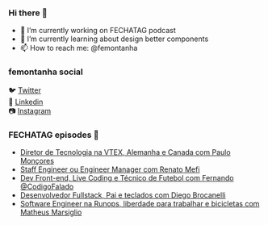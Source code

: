 ### Hi there 👋

- 🔭 I’m currently working on FECHATAG podcast
- 🌱 I’m currently learning about design better components
- 📫 How to reach me: @femontanha

### femontanha social

🐦 [Twitter](https://twitter.com/femontanha)<br>
💼 [Linkedin](https://www.linkedin.com/in/femontanha)<br>
📷 [Instagram](http://instagram.com/fellipeazambuja)<br>

### FECHATAG episodes 🎤

<!-- BLOG-POST-LIST:START -->
- [Diretor de Tecnologia na VTEX, Alemanha e Canada com Paulo Monçores](https://anchor.fm/fechatagpodcast/episodes/Diretor-de-Tecnologia-na-VTEX--Alemanha-e-Canada-com-Paulo-Monores-e1akiq4)
- [Staff Engineer ou Engineer Manager com Renato Mefi](https://anchor.fm/fechatagpodcast/episodes/Staff-Engineer-ou-Engineer-Manager-com-Renato-Mefi-e1a8d9v)
- [Dev Front-end, Live Coding e Técnico de Futebol com Fernando @CodigoFalado](https://anchor.fm/fechatagpodcast/episodes/Dev-Front-end--Live-Coding-e-Tcnico-de-Futebol-com-Fernando-CodigoFalado-e19sdce)
- [Desenvolvedor Fullstack, Pai e teclados com Diego Brocanelli](https://anchor.fm/fechatagpodcast/episodes/Desenvolvedor-Fullstack--Pai-e-teclados-com-Diego-Brocanelli-e19hjfn)
- [Software Engineer na Runops, liberdade para trabalhar e bicicletas com Matheus Marsiglio](https://anchor.fm/fechatagpodcast/episodes/Software-Engineer-na-Runops--liberdade-para-trabalhar-e-bicicletas-com-Matheus-Marsiglio-e197g2o)
<!-- BLOG-POST-LIST:END -->